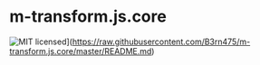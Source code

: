 # m-transform.js.core

![MIT licensed](https://img.shields.io/badge/license-MIT-blue.svg)](https://raw.githubusercontent.com/B3rn475/m-transform.js.core/master/README.md)
